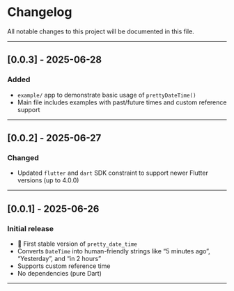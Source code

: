 # Changelog

All notable changes to this project will be documented in this file.

---

## [0.0.3] - 2025-06-28

### Added
- `example/` app to demonstrate basic usage of `prettyDateTime()`
- Main file includes examples with past/future times and custom reference support

---

## [0.0.2] - 2025-06-27

### Changed
- Updated `flutter` and `dart` SDK constraint to support newer Flutter versions (up to 4.0.0)

---

## [0.0.1] - 2025-06-26

### Initial release
- 🎉 First stable version of `pretty_date_time`
- Converts `DateTime` into human-friendly strings like “5 minutes ago”, “Yesterday”, and “in 2 hours”
- Supports custom reference time
- No dependencies (pure Dart)

---
